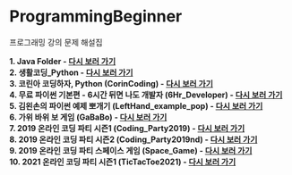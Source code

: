 # ProgrammingBeginner
프로그래밍 강의 문제 해설집

**1. Java Folder - [다시 보러 가기](https://edu.goorm.io/learn/lecture/12243/%ED%95%9C-%EB%88%88%EC%97%90-%EB%81%9D%EB%82%B4%EB%8A%94-%EC%9E%90%EB%B0%94-%EA%B8%B0%EC%B4%88)**
\
**2. 생활코딩_Python - [다시 보러 가기](https://edu.goorm.io/learn/lecture/44/%EB%B0%94%EB%A1%9C%EC%8B%A4%EC%8A%B5-%EC%83%9D%ED%99%9C%EC%BD%94%EB%94%A9-%ED%8C%8C%EC%9D%B4%EC%8D%AC-python)**
\
**3. 코린아 코딩하자, Python (CorinCoding) - [다시 보러 가기](https://edu.goorm.io/learn/lecture/21975/%EC%BD%94%EB%A6%B0%EC%95%84-%EC%BD%94%EB%94%A9%ED%95%98%EC%9E%90-with-%ED%8C%8C%EC%9D%B4%EC%8D%AC)**
\
**4. 무료 파이썬 기본편 - 6시간 뒤면 나도 개발자 (6Hr_Developer) - [다시 보러 가기](https://edu.goorm.io/learn/lecture/19917/%EB%AC%B4%EB%A3%8C-%ED%8C%8C%EC%9D%B4%EC%8D%AC-%EA%B8%B0%EB%B3%B8%ED%8E%B8-6%EC%8B%9C%EA%B0%84-%EB%92%A4%EB%A9%B4-%EB%82%98%EB%8F%84-%EA%B0%9C%EB%B0%9C%EC%9E%90)**
\
**5. 김왼손의 파이썬 예제 뽀개기 (LeftHand_example_pop) - [다시 보러 가기](https://edu.goorm.io/learn/lecture/11205/%EA%B9%80%EC%99%BC%EC%86%90%EC%9D%98-%ED%8C%8C%EC%9D%B4%EC%8D%AC-%EC%98%88%EC%A0%9C-%EB%BD%80%EA%B0%9C%EA%B8%B0)**
\
**6. 가위 바위 보 게임 (GaBaBo) - [다시 보러 가기](https://edu.goorm.io/learn/lecture/24499/%EA%B0%80%EC%9C%84%EB%B0%94%EC%9C%84%EB%B3%B4-%EA%B2%8C%EC%9E%84%EC%9D%84-%EB%A7%8C%EB%93%A4%EB%A9%B0-%EB%A7%9B%EB%B3%B4%EB%8A%94-%ED%8C%8C%EC%9D%B4%EC%8D%AC3)**
\
**7. 2019 온라인 코딩 파티 시즌1 (Coding_Party2019) - [다시 보러 가기](https://edu.goorm.io/learn/lecture/13149/2019-%EC%98%A8%EB%9D%BC%EC%9D%B8-%EC%BD%94%EB%94%A9-%ED%8C%8C%ED%8B%B0-%EC%8B%9C%EC%A6%8C1-let-s-%ED%8C%8C%EC%9D%B4%EC%8D%AC)**
\
**8. 2019 온라인 코딩 파티 시즌2 (Coding_Party2019nd) - [다시 보러 가기](https://edu.goorm.io/learn/lecture/13372/2019-%EC%98%A8%EB%9D%BC%EC%9D%B8-%EC%BD%94%EB%94%A9-%ED%8C%8C%ED%8B%B0-%EC%8B%9C%EC%A6%8C2-%ED%85%8D%EC%8A%A4%ED%8A%B8-%EC%BD%94%EB%94%A9-%EC%9A%A9%EC%82%AC%EA%B0%80-%EB%90%98%EC%9E%90)**
\
**9. 2019 온라인 코딩 파티 스페이스 게임 (Space_Game) - [다시 보러 가기](https://edu.goorm.io/learn/lecture/16410/2019-%EC%98%A8%EB%9D%BC%EC%9D%B8-%EC%BD%94%EB%94%A9-%ED%8C%8C%ED%8B%B0-%EC%8B%9C%EC%A6%8C2-%EC%8A%A4%ED%8E%98%EC%9D%B4%EC%8A%A4-%EC%96%B4%EB%93%9C%EB%B2%A4%EC%B2%98-%EA%B2%8C%EC%9E%84)**
\
**10. 2021 온라인 코딩 파티 시즌1 (TicTacToe2021) - [다시 보러 가기](https://edu.goorm.io/learn/lecture/24793/2021-%EC%98%A8%EB%9D%BC%EC%9D%B8-%EC%BD%94%EB%94%A9-%ED%8C%8C%ED%8B%B0-%EC%8B%9C%EC%A6%8C1-%EB%8F%84%EC%A0%84-%ED%8B%B1%ED%83%9D%ED%86%A0)**
